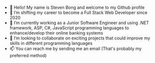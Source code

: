 - 👋 Hello! My name is Steven Bong and welcome to my Github profile
- 👀 I’m shifting my career to become a Full Stack Web Developer since 2020
- 🌱 I’m currently working as a Junior Software Engineer and using .NET framework, ASP, C#, JavaScript programming languages to enhance/develop their online banking systems
- 💞️ I’m looking to collaborate on exciting projects that could improve my skills in different programming languages
- 📫 You can reach me by sending me an email (That's probably my preferred method)

<!---
stevenbong96/stevenbong96 is a ✨ special ✨ repository because its `README.md` (this file) appears on your GitHub profile.
You can click the Preview link to take a look at your changes.
--->
